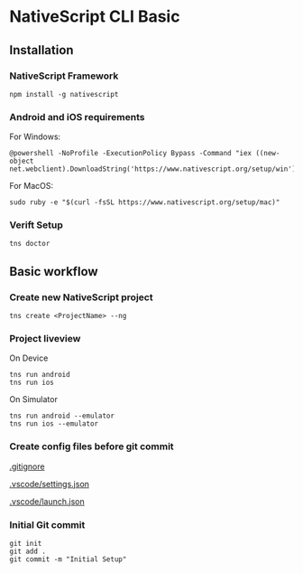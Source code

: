 # NativeScript CLI Basic

## Installation

### NativeScript Framework
```
npm install -g nativescript
```

### Android and iOS requirements
For Windows:
```
@powershell -NoProfile -ExecutionPolicy Bypass -Command "iex ((new-object net.webclient).DownloadString('https://www.nativescript.org/setup/win'))"
```
For MacOS:
```
sudo ruby -e "$(curl -fsSL https://www.nativescript.org/setup/mac)"
```

### Verift Setup
```
tns doctor
```

## Basic workflow

### Create new NativeScript project
```
tns create <ProjectName> --ng
```

### Project liveview
On Device
```
tns run android
tns run ios
```

On Simulator
```
tns run android --emulator
tns run ios --emulator
```

### Create config files before git commit

[.gitignore](.gitignore)

[.vscode/settings.json](.vscode/settings.json)

[.vscode/launch.json](.vscode/launch.json)

### Initial Git commit
```
git init
git add .
git commit -m "Initial Setup"
```


